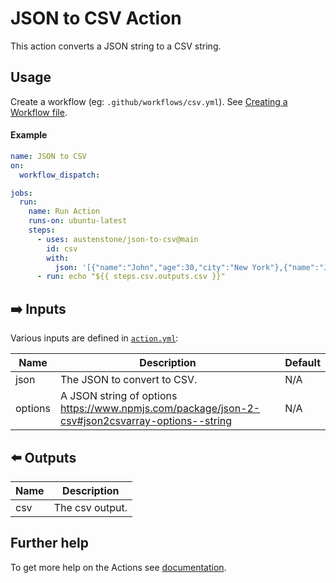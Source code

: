 # JSON to CSV Action

This action converts a JSON string to a CSV string.

## Usage
Create a workflow (eg: `.github/workflows/csv.yml`). See [Creating a Workflow file](https://help.github.com/en/articles/configuring-a-workflow#creating-a-workflow-file).

<!-- 
### PAT(Personal Access Token)

You will need to [create a PAT(Personal Access Token)](https://github.com/settings/tokens/new?scopes=admin:org) that has `admin:org` access.

Add this PAT as a secret so we can use it as input `github-token`, see [Creating encrypted secrets for a repository](https://docs.github.com/en/enterprise-cloud@latest/actions/security-guides/encrypted-secrets#creating-encrypted-secrets-for-a-repository). 
### Organizations

If your organization has SAML enabled you must authorize the PAT, see [Authorizing a personal access token for use with SAML single sign-on](https://docs.github.com/en/enterprise-cloud@latest/authentication/authenticating-with-saml-single-sign-on/authorizing-a-personal-access-token-for-use-with-saml-single-sign-on).
-->

#### Example
```yml
name: JSON to CSV
on:
  workflow_dispatch:

jobs:
  run:
    name: Run Action
    runs-on: ubuntu-latest
    steps:
      - uses: austenstone/json-to-csv@main
        id: csv
        with:
          json: '[{"name":"John","age":30,"city":"New York"},{"name":"Jane","age":25,"city":"New York"}]'
      - run: echo "${{ steps.csv.outputs.csv }}"
```

## ➡️ Inputs
Various inputs are defined in [`action.yml`](action.yml):

| Name | Description | Default |
| --- | - | - |
| json | The JSON to convert to CSV. | N/A |
| options | A JSON string of options https://www.npmjs.com/package/json-2-csv#json2csvarray-options--string | N/A |


## ⬅️ Outputs
| Name | Description |
| --- | - |
| csv | The csv output. |


## Further help
To get more help on the Actions see [documentation](https://docs.github.com/en/actions).
